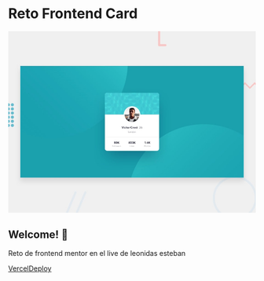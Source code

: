 # Reto Frontend Card

![Design preview for the Profile card component coding challenge](./design/desktop-preview.jpg)

## Welcome! 👋

Reto de frontend mentor en el live de leonidas esteban

[VercelDeploy](https://reto-frontend-card.vercel.app/)